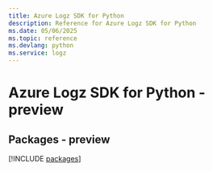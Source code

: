 ```yaml
---
title: Azure Logz SDK for Python
description: Reference for Azure Logz SDK for Python
ms.date: 05/06/2025
ms.topic: reference
ms.devlang: python
ms.service: logz
---
```

# Azure Logz SDK for Python - preview
## Packages - preview
[!INCLUDE [packages](logz-index.md)]